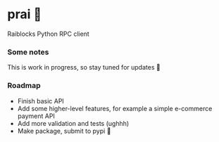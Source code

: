 # prai :pray:
Raiblocks Python RPC client

### Some notes

This is work in progress, so stay tuned for updates :see_no_evil:

### Roadmap

- Finish basic API
- Add some higher-level features, for example a simple e-commerce payment API
- Add more validation and tests (ughhh)
- Make package, submit to pypi :tada:


